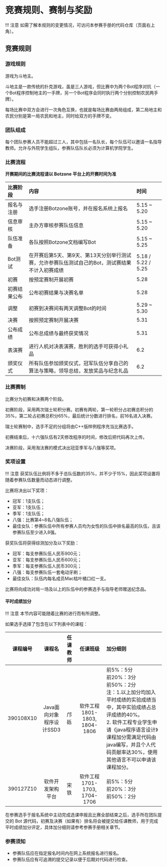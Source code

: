 # 竞赛规则、赛制与奖励

!!! 注意
    如需了解本规则的变更情况，可访问本参赛手册的代码仓库（页面右上角）。

## 竞赛规则

### 游戏规则

游戏为斗地主。

斗地主是一款传统的扑克游戏，虽是三人游戏，但比赛中为两个Bot程序对抗（一个Bot程序控制地主的一手牌，另一个Bot程序会同时执行两个分别控制农民两手牌）。

每场比赛中双方会进行一次角色互换，也就是每场比赛由两局组成，第二局地主和农民分别是第一局农民和地主，同时给双方的手牌不变。

### 团队组成

每个团队参赛人员不能超过三人，其中包括一名队长，每个队伍可以邀请一名指导教师。允许与外院学生组队，参赛队伍队长必须为计算机学院学生。

### 比赛流程

**开赛期间的比赛流程请以 Botzone 平台上的开赛时间为准**

| 比赛阶段 | 内容 | 时间 |
| :------ | :--- | :--- |
| 报名与注册 | 选手注册Botzone账号，并在报名系统上报名 | 5.15 ~ 5.20 |
| 信息审核 | 主办方审核参赛队伍信息 | 5.15 ~ 5.20 |
| 队伍准备 | 各队按照Botzone文档编写Bot | 5.15 ~ 5.25 |
| Bot测试 | 在开赛后第5天、第9天、第13天分别举行测试赛，允许参赛队伍测试自己的Bot，测试赛结果不计入初赛成绩 | 5.18 / 5.22 / 5.25 |
| 初赛 | 按预定赛制开展初赛 | 5.28 |
| 初赛结果公布 | 公布初赛结果与决赛名单 | 5.28 |
| 调整 | 初赛到决赛间有两天调整Bot的时间 | 5.29 ~ 5.30 |
| 决赛 | 按照预定赛制开展决赛 | 5.31 |
| 公布成绩 | 公布总成绩与最终获奖情况 | 5.31 |
| 表演赛 | 进行人机对决表演赛，胜利的选手可获得小礼品 | 6.2 |
| 颁奖仪式 | 所有队伍参加颁奖仪式，冠军队伍分享自己的算法与策略，领导总结，发放奖品与纪念礼品 | 6.2 |

### 比赛赛制

比赛分为初赛和决赛两个阶段。

初赛阶段，采用两次瑞士轮积分赛。初赛有两轮，第一轮积分占初赛总积分的35%，第二轮占初赛总积分65%，最后统计分数进行排名，前16名进入决赛。

瑞士轮赛制中，选手不足的分组将由C++版样例程序充当比赛选手。

初赛结束后，十六强队伍有2天修改程序的时间，修改后把代码再次上传。

决赛阶段，采用淘汰赛的模式决出冠亚季军与八强等奖项。

### 奖项设置

!!! 注意
    获奖队伍比例将不多于总队伍数的35%，并不少于15%，因此奖项设置将随着参赛队伍数量而动态进行调整。

比赛将决出以下奖项：

- 冠军：1支队伍；
- 亚军：1支队伍；
- 季军：1支队伍；
- 八强：比赛第4~8名八强队伍；
- 最佳女队：参赛队伍中所有参赛人员均为女性的队伍中排名最高的队伍，且该参赛队伍至少进入8强。

获奖队伍将获得综测加分及以下奖励：

- 冠军：每支参赛队伍人民币900元；
- 亚军：每支参赛队伍人民币600元；
- 季军：每支参赛队伍人民币300元；
- 八强：每支参赛队伍一套电动牙刷；
- 最佳女队：队伍内每名成员Mac枯叶橘口红一支。

比赛将向成功对局一场及以上的队伍中的参赛选手与指导老师赠送纪念品。

#### 平时成绩加分

!!! 注意
    本节内容可能随着比赛的进行而有所调整。

如果选手选择了包含在以下列表中的课程：

| 课程编号 | 课程名 | 任课教师 | 任课班级 | 加分细则 |
| :-----: | :----: | :-----: | :-----: | :------ |
| 390108X10 | Java面向对象程序设计SSD3 | 邝砾 | 软件工程 1801-1803, 1804-1806 | 前5%：5分 <br> 前20%：3分 <br> 前50%：2分 <br> 注：1.以上加分均加入平时成绩的实验成绩当中，其中实验成绩占总评成绩的40%。 <br> 2. 软件工程专业学生申请《java程序语言设计》课程加分需满足代码由java编写，并且个人代码贡献率达30%，使用其他语言不可以申请该课程加分。
| 390127Z10 | 软件开发架构平台 | 宋铁 | 软件工程 1701-1703, 1704-1706 | 前5%：5分 <br> 前20%：3分 <br> 前50%：2分 |


在参赛选手于报名系统中主动完成选课申报且比赛全部结束之后，选手所在团队提交的 Bot 源代码，初赛及决赛（如果有）排名将会被提交给任课教师，用于完成平时成绩加分评定，具体加分细则请参考参赛手册相关章节。

### 参赛须知

- 参赛队伍应在指定报名时间内在网上系统报名进行报名。
- 参赛队伍应有可追溯的提交记录以便于后期对代码进行检查。